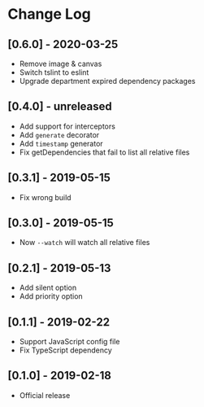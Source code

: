 # Change Log

## [0.6.0] - 2020-03-25

- Remove image & canvas
- Switch tslint to eslint
- Upgrade department expired dependency packages

## [0.4.0] - unreleased

- Add support for interceptors
- Add `generate` decorator
- Add `timestamp` generator
- Fix getDependencies that fail to list all relative files

## [0.3.1] - 2019-05-15

- Fix wrong build

## [0.3.0] - 2019-05-15

- Now `--watch` will watch all relative files

## [0.2.1] - 2019-05-13

- Add silent option
- Add priority option

## [0.1.1] - 2019-02-22

- Support JavaScript config file
- Fix TypeScript dependency

## [0.1.0] - 2019-02-18

- Official release
